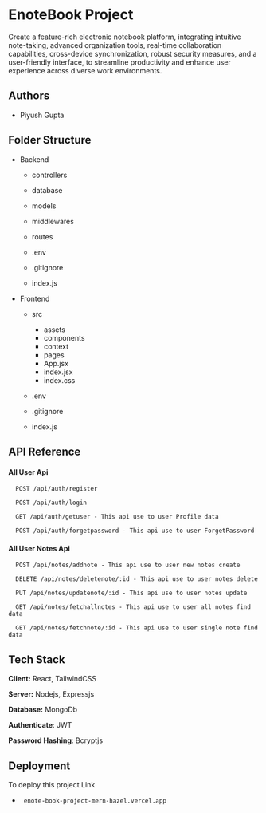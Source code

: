 
# EnoteBook Project 

Create a feature-rich electronic notebook platform, integrating intuitive note-taking, advanced organization tools, real-time collaboration capabilities, cross-device synchronization, robust security measures, and a user-friendly interface, to streamline productivity and enhance user experience across diverse work environments.


## Authors

- Piyush Gupta


## Folder Structure

- Backend 
    
   - controllers

   - database

   - models

   - middlewares

   - routes

   - .env

   - .gitignore

   - index.js

- Frontend 
    
   - src
        - assets
        - components
        - context
        - pages 
        - App.jsx
        - index.jsx
        - index.css

    - .env

   - .gitignore

   - index.js

## API Reference

#### All User Api

```http
  POST /api/auth/register
```

```http
  POST /api/auth/login
```
```http
  GET /api/auth/getuser - This api use to user Profile data
```
```http
  POST /api/auth/forgetpassword - This api use to user ForgetPassword 
```

#### All User Notes Api

```http
  POST /api/notes/addnote - This api use to user new notes create
```
```http
  DELETE /api/notes/deletenote/:id - This api use to user notes delete
```

```http
  PUT /api/notes/updatenote/:id - This api use to user notes update
```

```http
  GET /api/notes/fetchallnotes - This api use to user all notes find data
```

```http
  GET /api/notes/fetchnote/:id - This api use to user single note find data
```


## Tech Stack

**Client:** React, TailwindCSS

**Server:** Nodejs, Expressjs

**Database:** MongoDb

**Authenticate**: JWT

**Password Hashing**: Bcryptjs


## Deployment

To deploy this project Link

-
  ```
   enote-book-project-mern-hazel.vercel.app

  ```
